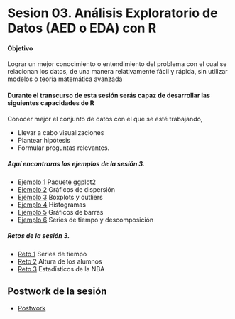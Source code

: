 # Sesion 03.  Análisis Exploratorio de Datos (AED o EDA) con R

#### Objetivo
Lograr un mejor conocimiento o entendimiento del problema con el cual se relacionan los datos, de una manera relativamente fácil y rápida, sin utilizar modelos o teoría matemática avanzada

#### Durante el transcurso de esta sesión serás capaz de desarrollar las siguientes capacidades de R 

Conocer mejor el conjunto de datos con el que se esté trabajando, 
- Llevar a cabo visualizaciones
- Plantear hipótesis 
- Formular preguntas relevantes.  

##### Aquí encontraras los ejemplos de la sesión 3.

- [Ejemplo 1](https://github.com/beduExpert/Programacion-con-R-Santander/tree/master/Sesion-03/Ejemplo-01) Paquete ggplot2
- [Ejemplo 2](https://github.com/beduExpert/Programacion-con-R-Santander/tree/master/Sesion-03/Ejemplo-02) Gráficos de dispersión
- [Ejemplo 3](https://github.com/beduExpert/Programacion-con-R-Santander/tree/master/Sesion-03/Ejemplo-03) Boxplots y outliers
- [Ejemplo 4](https://github.com/beduExpert/Programacion-con-R-Santander/tree/master/Sesion-03/Ejemplo-04) Histogramas
- [Ejemplo 5](https://github.com/beduExpert/Programacion-con-R-Santander/tree/master/Sesion-03/Ejemplo-05) Gráficos de barras
- [Ejemplo 6](https://github.com/beduExpert/Programacion-con-R-Santander/tree/master/Sesion-03/Ejemplo-06) Series de tiempo y descomposición

##### Retos de la sesión 3.

- [Reto 1](https://github.com/beduExpert/Programacion-con-R-Santander/tree/master/Sesion-03/Reto-01) Series de tiempo
- [Reto 2](https://github.com/beduExpert/Programacion-con-R-Santander/tree/master/Sesion-03/Reto-02) Altura de los alumnos
- [Reto 3](https://github.com/beduExpert/Programacion-con-R-Santander/tree/master/Sesion-03/Reto-03) Estadísticos de la NBA

## Postwork de la sesión

- [Postwork](https://github.com/beduExpert/Programacion-con-R-Santander/tree/master/Sesion-03/Postwork)


